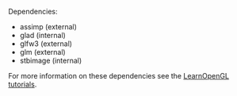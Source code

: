 Dependencies:

 - assimp (external)
 - glad (internal)
 - glfw3 (external)
 - glm (external)
 - stbimage (internal)

For more information on these dependencies see the
[LearnOpenGL tutorials](https://learnopengl.com/Introduction).